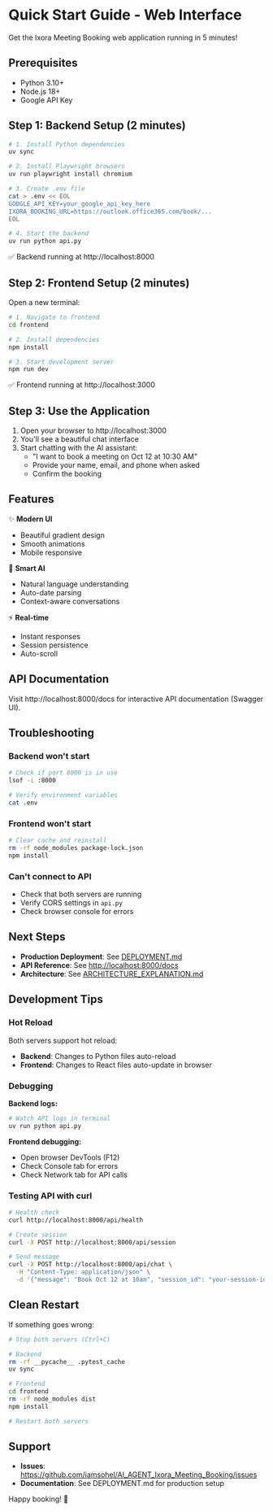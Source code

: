 # Quick Start Guide - Web Interface

Get the Ixora Meeting Booking web application running in 5 minutes!

## Prerequisites

- Python 3.10+
- Node.js 18+
- Google API Key

## Step 1: Backend Setup (2 minutes)

```bash
# 1. Install Python dependencies
uv sync

# 2. Install Playwright browsers
uv run playwright install chromium

# 3. Create .env file
cat > .env << EOL
GOOGLE_API_KEY=your_google_api_key_here
IXORA_BOOKING_URL=https://outlook.office365.com/book/...
EOL

# 4. Start the backend
uv run python api.py
```

✅ Backend running at http://localhost:8000

## Step 2: Frontend Setup (2 minutes)

Open a new terminal:

```bash
# 1. Navigate to frontend
cd frontend

# 2. Install dependencies
npm install

# 3. Start development server
npm run dev
```

✅ Frontend running at http://localhost:3000

## Step 3: Use the Application

1. Open your browser to http://localhost:3000
2. You'll see a beautiful chat interface
3. Start chatting with the AI assistant:
   - "I want to book a meeting on Oct 12 at 10:30 AM"
   - Provide your name, email, and phone when asked
   - Confirm the booking

## Features

✨ **Modern UI**
- Beautiful gradient design
- Smooth animations
- Mobile responsive

🤖 **Smart AI**
- Natural language understanding
- Auto-date parsing
- Context-aware conversations

⚡ **Real-time**
- Instant responses
- Session persistence
- Auto-scroll

## API Documentation

Visit http://localhost:8000/docs for interactive API documentation (Swagger UI).

## Troubleshooting

### Backend won't start
```bash
# Check if port 8000 is in use
lsof -i :8000

# Verify environment variables
cat .env
```

### Frontend won't start
```bash
# Clear cache and reinstall
rm -rf node_modules package-lock.json
npm install
```

### Can't connect to API
- Check that both servers are running
- Verify CORS settings in `api.py`
- Check browser console for errors

## Next Steps

- **Production Deployment**: See [DEPLOYMENT.md](DEPLOYMENT.md)
- **API Reference**: See [http://localhost:8000/docs](http://localhost:8000/docs)
- **Architecture**: See [ARCHITECTURE_EXPLANATION.md](ARCHITECTURE_EXPLANATION.md)

## Development Tips

### Hot Reload

Both servers support hot reload:
- **Backend**: Changes to Python files auto-reload
- **Frontend**: Changes to React files auto-update in browser

### Debugging

**Backend logs:**
```bash
# Watch API logs in terminal
uv run python api.py
```

**Frontend debugging:**
- Open browser DevTools (F12)
- Check Console tab for errors
- Check Network tab for API calls

### Testing API with curl

```bash
# Health check
curl http://localhost:8000/api/health

# Create session
curl -X POST http://localhost:8000/api/session

# Send message
curl -X POST http://localhost:8000/api/chat \
  -H "Content-Type: application/json" \
  -d '{"message": "Book Oct 12 at 10am", "session_id": "your-session-id"}'
```

## Clean Restart

If something goes wrong:

```bash
# Stop both servers (Ctrl+C)

# Backend
rm -rf __pycache__ .pytest_cache
uv sync

# Frontend
cd frontend
rm -rf node_modules dist
npm install

# Restart both servers
```

## Support

- **Issues**: https://github.com/iamsohel/AI_AGENT_Ixora_Meeting_Booking/issues
- **Documentation**: See DEPLOYMENT.md for production setup

Happy booking! 🎉

